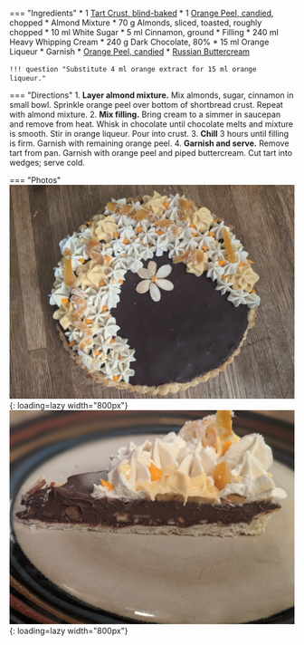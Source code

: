 === "Ingredients"
    * 1 [Tart Crust, blind-baked](../../breads/tart-crust.md)
    * 1 [Orange Peel, candied](../candied-orange-peel.md), chopped
    * Almond Mixture
        * 70 g Almonds, sliced, toasted, roughly chopped
        * 10 ml White Sugar
        * 5 ml Cinnamon, ground
    * Filling
        * 240 ml Heavy Whipping Cream
        * 240 g Dark Chocolate, 80%
        * 15 ml Orange Liqueur
    * Garnish
        * [Orange Peel, candied](../candied-orange-peel.md)
        * [Russian Buttercream](../russian-buttercream.md)

    !!! question "Substitute 4 ml orange extract for 15 ml orange liqueur."

=== "Directions"
    1. **Layer almond mixture.** Mix almonds, sugar, cinnamon in small bowl. Sprinkle orange peel over bottom of shortbread crust. Repeat with almond mixture.
    2. **Mix filling.** Bring cream to a simmer in saucepan and remove from heat. Whisk in chocolate until chocolate melts and mixture is smooth. Stir in orange liqueur. Pour into crust.
    3. **Chill** 3 hours until filling is firm. Garnish with remaining orange peel.
    4. **Garnish and serve.** Remove tart from pan. Garnish with orange peel and piped buttercream. Cut tart into wedges; serve cold.

=== "Photos"
    ![Orange Chocolate Tart](../../../data/orange-chocolate-tart.jpg){: loading=lazy width="800px"}
    ![Orange Chocolate Tart Slice](../../../data/orange-chocolate-tart-slice.jpg){: loading=lazy width="800px"}

[^1]:
    Fenzl, Barbara Pool. ["Dark Chocolate and Orange Tart with Toasted Almonds."](https://www.bonappetit.com/recipe/dark-chocolate-and-orange-tart-with-toasted-almonds) *Bon Appetit.* 7 April 2008. Accessed December 2020.
